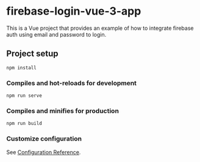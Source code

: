 # firebase-login-vue-3-app

This is a Vue project that provides an example of how to integrate firebase auth using email and password to login.

## Project setup

```
npm install
```

### Compiles and hot-reloads for development

```
npm run serve
```

### Compiles and minifies for production

```
npm run build
```

### Customize configuration

See [Configuration Reference](https://cli.vuejs.org/config/).
